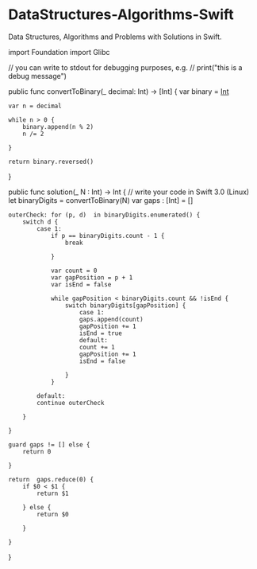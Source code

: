 # DataStructures-Algorithms-Swift
Data Structures, Algorithms and Problems with Solutions in Swift.


import Foundation
import Glibc

// you can write to stdout for debugging purposes, e.g.
// print("this is a debug message")

public func convertToBinary(_ decimal: Int) -> [Int] {
    var binary = [Int]()
    
    var n = decimal
    
    while n > 0 {
        binary.append(n % 2)
        n /= 2
        
    }
    
    return binary.reversed()
    
}

public func solution(_ N : Int) -> Int {
    // write your code in Swift 3.0 (Linux)
    let binaryDigits = convertToBinary(N)
    var gaps : [Int] = []
    
    outerCheck: for (p, d)  in binaryDigits.enumerated() {
        switch d {
            case 1: 
                if p == binaryDigits.count - 1 {
                    break
                    
                }
                
                var count = 0
                var gapPosition = p + 1
                var isEnd = false
                
                while gapPosition < binaryDigits.count && !isEnd {
                    switch binaryDigits[gapPosition] {
                        case 1:
                        gaps.append(count)
                        gapPosition += 1
                        isEnd = true
                        default:
                        count += 1
                        gapPosition += 1
                        isEnd = false
                        
                    }
                }
                
            default:
            continue outerCheck
            
        }
        
    }
    
    guard gaps != [] else {
        return 0
        
    }
    
    return  gaps.reduce(0) {
        if $0 < $1 {
            return $1
            
        } else {
            return $0
            
        }
        
    }
    
}
